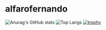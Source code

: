 # alfarofernando

![Anurag's GitHub stats](https://github-readme-stats.vercel.app/api?username=alfarofernando&show_icons=true&theme=radical)
![Top Langs](https://github-readme-stats.vercel.app/api/top-langs/?username=alfarofernando&layout=compact)
[![trophy](https://github-profile-trophy.vercel.app/?username=alfarofernando)](https://github.com/ryo-ma/github-profile-trophy)
